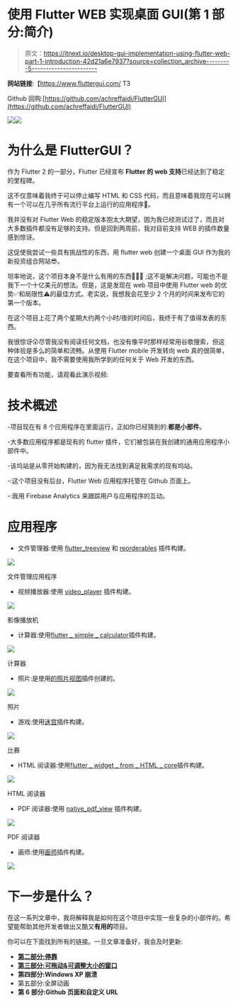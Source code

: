# 使用 Flutter WEB 实现桌面 GUI(第 1 部分:简介)

> 原文：<https://itnext.io/desktop-gui-implementation-using-flutter-web-part-1-introduction-42d21a6e7937?source=collection_archive---------5----------------------->

**网站链接**:【https://www.fluttergui.com/ T3

Github 回购:[https://github.com/achreffaidi/FlutterGUI](https://github.com/achreffaidi/FlutterGUI)

![](img/53d542b571e9435ef5dc409a2e85d92d.png)![](img/bbf443f6dea4ddccb86156d54f471bcc.png)

# 为什么是 FlutterGUI？

作为 Flutter 2 的一部分，Flutter 已经宣布 **Flutter 的 web 支持**已经达到了稳定的里程碑。

这不仅意味着我终于可以停止编写 HTML 和 CSS 代码，而且意味着我现在可以拥有一个可以在几乎所有流行平台上运行的应用程序🤯。

我并没有对 Flutter Web 的稳定版本抱太大期望，因为我已经测试过了，而且对大多数插件都没有足够的支持。但是回到两周前，我对目前支持 WEB 的插件数量感到惊讶。

这促使我尝试一些具有挑战性的东西，用 flutter web 创建一个桌面 GUI 作为我的新投资组合网站😎。

坦率地说，这个项目本身不是什么有用的东西🤷🏻‍♂️ ;这不是解决问题，可能也不是我下一个十亿美元的想法。但是，这是发现在 web 项目中使用 Flutter web 的优势✅和局限性⚠️️的最佳方式。老实说，我想我会花至少 2 个月的时间来发布它的第一个版本。

在这个项目上花了两个星期大约两个小时/夜的时间后，我终于有了值得发表的东西。

我很惊讶😲尽管我没有阅读任何文档，也没有像平时那样经常用谷歌搜索，但这种体验是多么的简单和流畅。从使用 Flutter mobile 开发转向 web 真的很简单，在这个项目中，我不需要使用我所学到的任何关于 Web 开发的东西。

要查看所有功能，请观看此演示视频:

# 技术概述

-项目现在有 8 个应用程序在里面运行，正如你已经猜到的:**都是小部件**。

-大多数应用程序都是现有的 flutter 插件，它们被包装在我创建的通用应用程序小部件中。

-该坞站是从零开始构建的，因为我无法找到满足我需求的现有坞站。

-️:这个项目没有后台，Flutter Web 应用程序托管在 Github 页面上。

-️:我用 Firebase Analytics 来跟踪用户与应用程序的互动。

# 应用程序

*   文件管理器:使用 [flutter_treeview](https://pub.dev/packages/flutter_treeview) 和 [reorderables](https://pub.dev/packages/reorderables) 插件构建。

![](img/db5f00c051d9b98b7f1fe2f745ed1b7d.png)

文件管理应用程序

*   视频播放器:使用 [video_player](https://pub.dev/packages/video_player) 插件构建。

![](img/3d361a42a792447921ad6114442f66a1.png)

影像播放机

*   计算器:使用[flutter _ simple _ calculator](https://pub.dev/packages/flutter_simple_calculator)插件构建。

![](img/3485125ec6113b4b564e819d1b1eff84.png)

计算器

*   照片:是使用[的照片视图](https://pub.dev/packages/photo_view)插件创建的。

![](img/1f674e9159bf3532b4a2c33424978277.png)

照片

*   游戏:使用[迷宫](https://pub.dev/packages/maze)插件构建。

![](img/37950e20c999dcfddcc622bbefc07781.png)

比赛

*   HTML 阅读器:使用[flutter _ widget _ from _ HTML _ core](https://pub.dev/packages/flutter_widget_from_html_core)插件构建。

![](img/815482327c0c30732997a39cb9223468.png)

HTML 阅读器

*   PDF 阅读器:使用 [native_pdf_view](https://pub.dev/packages/native_pdf_view) 插件构建。

![](img/2490dafab82c3a852c2058b69faa8d24.png)

PDF 阅读器

*   画师:使用[画师](https://pub.dev/packages/painter)插件构建。

![](img/329476ee3d96bf84e5952912f5a2a1f7.png)

# 下一步是什么？

在这一系列文章中，我将解释我是如何在这个项目中实现一些复杂的小部件的。希望能帮助其他开发者做出又酷又**有用的**项目。

你可以在下面找到所有的链接。一旦文章准备好，我会及时更新:

*   [**第二部分:停靠**](https://achraf-feydi.medium.com/desktop-gui-implementation-using-flutter-web-part-2-dock-3ade96f4af8a)
*   [**第三部分:可拖动&可调整大小的窗口**](/desktop-gui-implementation-using-flutter-web-part-3-draggable-resizable-windows-46ea26049605)
*   **第四部分:Windows XP 崩溃**
*   第五部分:全屏动画
*   **第 6 部分:Github 页面和自定义 URL**